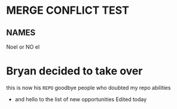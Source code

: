 # MERGE CONFLICT TEST
## NAMES
Noel or NO el
# Bryan decided to take over
this is now his ``REPO``
goodbye people who doubted my repo abilities
- and hello to the list of new opportunities 
Edited today
